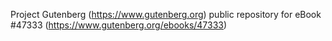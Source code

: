 Project Gutenberg (https://www.gutenberg.org) public repository for
eBook #47333 (https://www.gutenberg.org/ebooks/47333)
